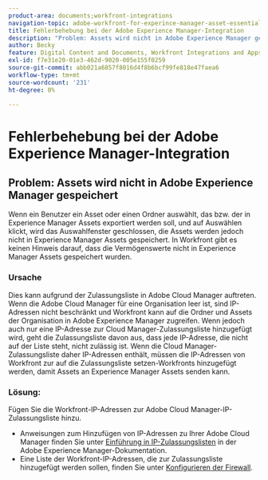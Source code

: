 ```yaml
---
product-area: documents;workfront-integrations
navigation-topic: adobe-workfront-for-experince-manager-asset-essentials
title: Fehlerbehebung bei der Adobe Experience Manager-Integration
description: "Problem: Assets wird nicht in Adobe Experience Manager gespeichert"
author: Becky
feature: Digital Content and Documents, Workfront Integrations and Apps
exl-id: f7e31e20-01e3-462d-9020-005e155f0259
source-git-commit: abb021a6857f8016d4f8b6bcf99fe818e47faea6
workflow-type: tm+mt
source-wordcount: '231'
ht-degree: 0%

---
```


# Fehlerbehebung bei der Adobe Experience Manager-Integration

## Problem: Assets wird nicht in Adobe Experience Manager gespeichert

Wenn ein Benutzer ein Asset oder einen Ordner auswählt, das bzw. der in Experience Manager Assets exportiert werden soll, und auf Auswählen klickt, wird das Auswahlfenster geschlossen, die Assets werden jedoch nicht in Experience Manager Assets gespeichert. In Workfront gibt es keinen Hinweis darauf, dass die Vermögenswerte nicht in Experience Manager Assets gespeichert wurden.

### Ursache

Dies kann aufgrund der Zulassungsliste in Adobe Cloud Manager auftreten. Wenn die Adobe Cloud Manager für eine Organisation leer ist, sind IP-Adressen nicht beschränkt und Workfront kann auf die Ordner und Assets der Organisation in Adobe Experience Manager zugreifen. Wenn jedoch auch nur eine IP-Adresse zur Cloud Manager-Zulassungsliste hinzugefügt wird, geht die Zulassungsliste davon aus, dass jede IP-Adresse, die nicht auf der Liste steht, nicht zulässig ist. Wenn die Cloud Manager-Zulassungsliste daher IP-Adressen enthält, müssen die IP-Adressen von Workfront zur auf die Zulassungsliste setzen-Workfronts hinzugefügt werden, damit Assets an Experience Manager Assets senden kann.

### Lösung:

Fügen Sie die Workfront-IP-Adressen zur Adobe Cloud Manager-IP-Zulassungsliste hinzu.

* Anweisungen zum Hinzufügen von IP-Adressen zu Ihrer Adobe Cloud Manager finden Sie unter [Einführung in IP-Zulassungslisten](https://experienceleague.adobe.com/docs/experience-manager-cloud-service/content/implementing/using-cloud-manager/ip-allow-lists/introduction.html?lang=en) in der Adobe Experience Manager-Dokumentation.
* Eine Liste der Workfront-IP-Adressen, die zur Zulassungsliste hinzugefügt werden sollen, finden Sie unter [Konfigurieren der Firewall](/help/quicksilver/administration-and-setup/get-started-wf-administration/configure-your-firewall.md).
